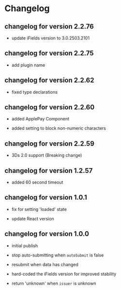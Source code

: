 # Changelog

## changelog for version 2.2.76

- update iFields version to 3.0.2503.2101

## changelog for version 2.2.75

- add plugin name

## changelog for version 2.2.62

- fixed type declarations

## changelog for version 2.2.60

- added ApplePay Component

- added setting to block non-numeric characters

## changelog for version 2.2.59

- 3Ds 2.0 support (Breaking change)

## changelog for version 1.2.57

- added 60 second timeout

## changelog for version 1.0.1

- fix for setting 'loaded' state

- update React version

## changelog for version 1.0.0

- initial publish

- stop auto-submitting when `autoSubmit` is false

- resubmit when data has changed

- hard-coded the iFields version for improved stability

- return 'unknown' when `issuer` is unknown
